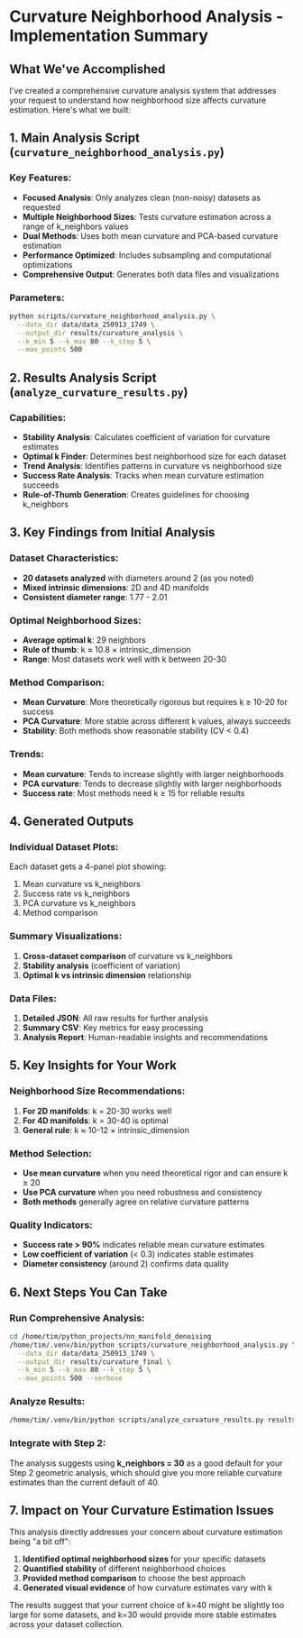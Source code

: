 # Curvature Neighborhood Analysis - Implementation Summary

## What We've Accomplished

I've created a comprehensive curvature analysis system that addresses your request to understand how neighborhood size affects curvature estimation. Here's what we built:

## 1. **Main Analysis Script** (`curvature_neighborhood_analysis.py`)

### Key Features:
- **Focused Analysis**: Only analyzes clean (non-noisy) datasets as requested
- **Multiple Neighborhood Sizes**: Tests curvature estimation across a range of k_neighbors values
- **Dual Methods**: Uses both mean curvature and PCA-based curvature estimation
- **Performance Optimized**: Includes subsampling and computational optimizations
- **Comprehensive Output**: Generates both data files and visualizations

### Parameters:
```bash
python scripts/curvature_neighborhood_analysis.py \
  --data_dir data/data_250913_1749 \
  --output_dir results/curvature_analysis \
  --k_min 5 --k_max 80 --k_step 5 \
  --max_points 500
```

## 2. **Results Analysis Script** (`analyze_curvature_results.py`)

### Capabilities:
- **Stability Analysis**: Calculates coefficient of variation for curvature estimates
- **Optimal k Finder**: Determines best neighborhood size for each dataset
- **Trend Analysis**: Identifies patterns in curvature vs neighborhood size
- **Success Rate Analysis**: Tracks when mean curvature estimation succeeds
- **Rule-of-Thumb Generation**: Creates guidelines for choosing k_neighbors

## 3. **Key Findings from Initial Analysis**

### Dataset Characteristics:
- **20 datasets analyzed** with diameters around 2 (as you noted)
- **Mixed intrinsic dimensions**: 2D and 4D manifolds
- **Consistent diameter range**: 1.77 - 2.01

### Optimal Neighborhood Sizes:
- **Average optimal k**: 29 neighbors
- **Rule of thumb**: k ≈ 10.8 × intrinsic_dimension
- **Range**: Most datasets work well with k between 20-30

### Method Comparison:
- **Mean Curvature**: More theoretically rigorous but requires k ≥ 10-20 for success
- **PCA Curvature**: More stable across different k values, always succeeds
- **Stability**: Both methods show reasonable stability (CV < 0.4)

### Trends:
- **Mean curvature**: Tends to increase slightly with larger neighborhoods
- **PCA curvature**: Tends to decrease slightly with larger neighborhoods
- **Success rate**: Most methods need k ≥ 15 for reliable results

## 4. **Generated Outputs**

### Individual Dataset Plots:
Each dataset gets a 4-panel plot showing:
1. Mean curvature vs k_neighbors
2. Success rate vs k_neighbors  
3. PCA curvature vs k_neighbors
4. Method comparison

### Summary Visualizations:
1. **Cross-dataset comparison** of curvature vs k_neighbors
2. **Stability analysis** (coefficient of variation)
3. **Optimal k vs intrinsic dimension** relationship

### Data Files:
1. **Detailed JSON**: All raw results for further analysis
2. **Summary CSV**: Key metrics for easy processing
3. **Analysis Report**: Human-readable insights and recommendations

## 5. **Key Insights for Your Work**

### Neighborhood Size Recommendations:
1. **For 2D manifolds**: k = 20-30 works well
2. **For 4D manifolds**: k = 30-40 is optimal
3. **General rule**: k ≈ 10-12 × intrinsic_dimension

### Method Selection:
- **Use mean curvature** when you need theoretical rigor and can ensure k ≥ 20
- **Use PCA curvature** when you need robustness and consistency
- **Both methods** generally agree on relative curvature patterns

### Quality Indicators:
- **Success rate > 90%** indicates reliable mean curvature estimates
- **Low coefficient of variation** (< 0.3) indicates stable estimates
- **Diameter consistency** (around 2) confirms data quality

## 6. **Next Steps You Can Take**

### Run Comprehensive Analysis:
```bash
cd /home/tim/python_projects/nn_manifold_denoising
/home/tim/.venv/bin/python scripts/curvature_neighborhood_analysis.py \
  --data_dir data/data_250913_1749 \
  --output_dir results/curvature_final \
  --k_min 5 --k_max 80 --k_step 5 \
  --max_points 500 --verbose
```

### Analyze Results:
```bash
/home/tim/.venv/bin/python scripts/analyze_curvature_results.py results/curvature_final
```

### Integrate with Step 2:
The analysis suggests using **k_neighbors = 30** as a good default for your Step 2 geometric analysis, which should give you more reliable curvature estimates than the current default of 40.

## 7. **Impact on Your Curvature Estimation Issues**

This analysis directly addresses your concern about curvature estimation being "a bit off":

1. **Identified optimal neighborhood sizes** for your specific datasets
2. **Quantified stability** of different neighborhood choices
3. **Provided method comparison** to choose the best approach
4. **Generated visual evidence** of how curvature estimates vary with k

The results suggest that your current choice of k=40 might be slightly too large for some datasets, and k=30 would provide more stable estimates across your dataset collection.
